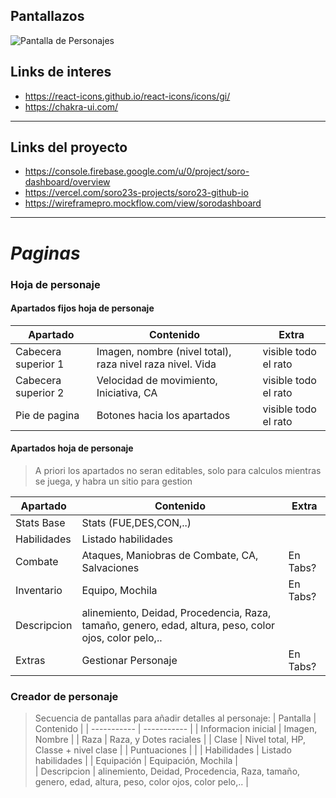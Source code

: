 ## Pantallazos
![Pantalla de Personajes](https://firebasestorage.googleapis.com/v0/b/soro-dashboard.appspot.com/o/project%2Fscreenshoot.png?alt=media&token=712774d1-0660-452b-9106-ef54ce96976b)


## Links de interes
* https://react-icons.github.io/react-icons/icons/gi/
* https://chakra-ui.com/

---

## Links del proyecto
* https://console.firebase.google.com/u/0/project/soro-dashboard/overview
* https://vercel.com/soro23s-projects/soro23-github-io
* https://wireframepro.mockflow.com/view/sorodashboard


---
# *Paginas*
### **Hoja de personaje**
#### **Apartados fijos hoja de personaje**
| Apartado | Contenido | Extra |
| ----------- | ----------- | ----------- |
| Cabecera superior 1 | Imagen, nombre (nivel total), raza nivel raza nivel. Vida | visible todo el rato |
| Cabecera superior 2 | Velocidad de movimiento, Iniciativa, CA | visible todo el rato |
| Pie de pagina | Botones hacia los apartados | visible todo el rato |

#### **Apartados hoja de personaje**
>A priori los apartados no seran editables, solo para calculos mientras se juega, y habra un sitio para gestion

| Apartado | Contenido | Extra |
| ----------- | ----------- | ----------- |
| Stats Base | Stats (FUE,DES,CON,..) |  |
| Habilidades | Listado habilidades |  |
| Combate | Ataques, Maniobras de Combate, CA, Salvaciones | En Tabs? |
| Inventario | Equipo, Mochila | En Tabs? |
| Descripcion | alinemiento, Deidad, Procedencia, Raza, tamaño, genero, edad, altura, peso, color ojos, color pelo,.. |  |
| Extras | Gestionar Personaje | En Tabs? |


### **Creador de personaje**
>Secuencia de pantallas para añadir detalles al personaje:
| Pantalla | Contenido |
| ----------- | ----------- | 
| Informacion inicial | Imagen, Nombre |
| Raza | Raza, y Dotes raciales |
| Clase | Nivel total, HP, Classe + nivel clase | 
| Puntuaciones | |
| Habilidades | Listado habilidades |
| Equipación | Equipación, Mochila |  
| Descripcion | alinemiento, Deidad, Procedencia, Raza, tamaño, genero, edad, altura, peso, color ojos, color pelo,.. | 


